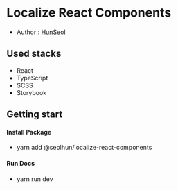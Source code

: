 # Localize React Components
- Author : [HunSeol](https://github.com/Seolhun/)

## Used stacks
- React
- TypeScript
- SCSS
- Storybook

## Getting start
#### Install Package
- yarn add @seolhun/localize-react-components

#### Run Docs
- yarn run dev
